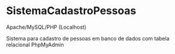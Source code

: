 # SistemaCadastroPessoas
Apache/MySQL/PHP (Localhost)

Sistema para cadastro de pessoas em banco de dados com tabela relacional PhpMyAdmin

